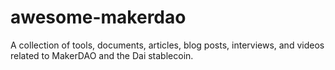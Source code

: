 # awesome-makerdao
A collection of tools, documents, articles, blog posts, interviews, and videos related to MakerDAO and the Dai stablecoin. 
